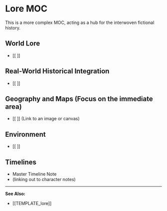 # Lore MOC

This is a more complex MOC, acting as a hub for the interwoven fictional history.

## World Lore

- [[ ]]

## Real-World Historical Integration

- [[ ]]

## Geography and Maps (Focus on the immediate area)

- [[ ]] (Link to an image or canvas)

## Environment

- [[ ]]

## Timelines

- Master Timeline Note
- (linking out to character notes)

---
**See Also:**
*   [[TEMPLATE_lore]]